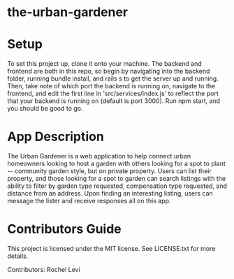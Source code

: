 # the-urban-gardener

# Setup

To set this project up, clone it onto your machine. The backend and frontend are both in this repo, so begin by navigating into the backend folder, running bundle install, and rails s to get the server up and running. Then, take note of which port the backend is running on, navigate to the frontend, and edit the first line in 'src/services/index.js' to reflect the port that your backend is running on (default is port 3000). Run npm start, and you should be good to go.


# App Description

The Urban Gardener is a web application to help connect urban homeowners looking to host a garden with others looking for a spot to plant -- community garden style, but on private property. Users can list their property, and those looking for a spot to garden can search listings with the ability to filter by garden type requested, compensation type requested, and distance from an address. Upon finding an interesting listing, users can message the lister and receive responses all on this app.

# Contributors Guide

This project is licensed under the MIT license. See LICENSE.txt for more details.

Contributors: Rochel Levi
